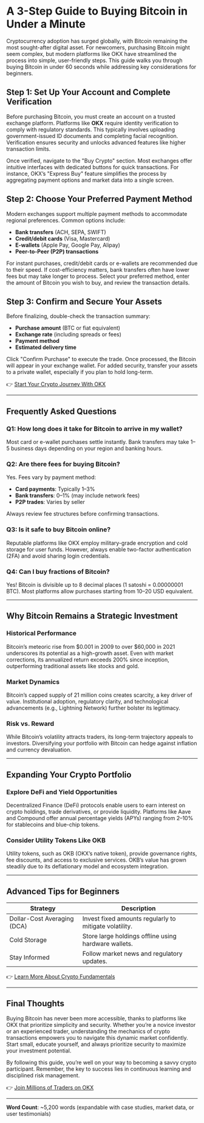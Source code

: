 # A 3-Step Guide to Buying Bitcoin in Under a Minute  

Cryptocurrency adoption has surged globally, with Bitcoin remaining the most sought-after digital asset. For newcomers, purchasing Bitcoin might seem complex, but modern platforms like OKX have streamlined the process into simple, user-friendly steps. This guide walks you through buying Bitcoin in under 60 seconds while addressing key considerations for beginners.  

## Step 1: Set Up Your Account and Complete Verification  
Before purchasing Bitcoin, you must create an account on a trusted exchange platform. Platforms like **OKX** require identity verification to comply with regulatory standards. This typically involves uploading government-issued ID documents and completing facial recognition. Verification ensures security and unlocks advanced features like higher transaction limits.  

Once verified, navigate to the "Buy Crypto" section. Most exchanges offer intuitive interfaces with dedicated buttons for quick transactions. For instance, OKX’s "Express Buy" feature simplifies the process by aggregating payment options and market data into a single screen.  

## Step 2: Choose Your Preferred Payment Method  
Modern exchanges support multiple payment methods to accommodate regional preferences. Common options include:  
- **Bank transfers** (ACH, SEPA, SWIFT)  
- **Credit/debit cards** (Visa, Mastercard)  
- **E-wallets** (Apple Pay, Google Pay, Alipay)  
- **Peer-to-Peer (P2P) transactions**  

For instant purchases, credit/debit cards or e-wallets are recommended due to their speed. If cost-efficiency matters, bank transfers often have lower fees but may take longer to process. Select your preferred method, enter the amount of Bitcoin you wish to buy, and review the transaction details.  

## Step 3: Confirm and Secure Your Assets  
Before finalizing, double-check the transaction summary:  
- **Purchase amount** (BTC or fiat equivalent)  
- **Exchange rate** (including spreads or fees)  
- **Payment method**  
- **Estimated delivery time**  

Click "Confirm Purchase" to execute the trade. Once processed, the Bitcoin will appear in your exchange wallet. For added security, transfer your assets to a private wallet, especially if you plan to hold long-term.  

👉 [Start Your Crypto Journey With OKX](https://bit.ly/okx-bonus)  

---

## Frequently Asked Questions  

### **Q1: How long does it take for Bitcoin to arrive in my wallet?**  
Most card or e-wallet purchases settle instantly. Bank transfers may take 1–5 business days depending on your region and banking hours.  

### **Q2: Are there fees for buying Bitcoin?**  
Yes. Fees vary by payment method:  
- **Card payments**: Typically 1–3%  
- **Bank transfers**: 0–1% (may include network fees)  
- **P2P trades**: Varies by seller  

Always review fee structures before confirming transactions.  

### **Q3: Is it safe to buy Bitcoin online?**  
Reputable platforms like OKX employ military-grade encryption and cold storage for user funds. However, always enable two-factor authentication (2FA) and avoid sharing login credentials.  

### **Q4: Can I buy fractions of Bitcoin?**  
Yes! Bitcoin is divisible up to 8 decimal places (1 satoshi = 0.00000001 BTC). Most platforms allow purchases starting from $10–$20 USD equivalent.  

---

## Why Bitcoin Remains a Strategic Investment  

### Historical Performance  
Bitcoin’s meteoric rise from $0.001 in 2009 to over $60,000 in 2021 underscores its potential as a high-growth asset. Even with market corrections, its annualized return exceeds 200% since inception, outperforming traditional assets like stocks and gold.  

### Market Dynamics  
Bitcoin’s capped supply of 21 million coins creates scarcity, a key driver of value. Institutional adoption, regulatory clarity, and technological advancements (e.g., Lightning Network) further bolster its legitimacy.  

### Risk vs. Reward  
While Bitcoin’s volatility attracts traders, its long-term trajectory appeals to investors. Diversifying your portfolio with Bitcoin can hedge against inflation and currency devaluation.  

---

## Expanding Your Crypto Portfolio  

### Explore DeFi and Yield Opportunities  
Decentralized Finance (DeFi) protocols enable users to earn interest on crypto holdings, trade derivatives, or provide liquidity. Platforms like Aave and Compound offer annual percentage yields (APYs) ranging from 2–10% for stablecoins and blue-chip tokens.  

### Consider Utility Tokens Like OKB  
Utility tokens, such as OKB (OKX’s native token), provide governance rights, fee discounts, and access to exclusive services. OKB’s value has grown steadily due to its deflationary model and ecosystem integration.  

---

## Advanced Tips for Beginners  

| Strategy          | Description                          |  
|-------------------|--------------------------------------|  
| Dollar-Cost Averaging (DCA) | Invest fixed amounts regularly to mitigate volatility. |  
| Cold Storage      | Store large holdings offline using hardware wallets. |  
| Stay Informed     | Follow market news and regulatory updates. |  

👉 [Learn More About Crypto Fundamentals](https://bit.ly/okx-bonus)  

---

## Final Thoughts  

Buying Bitcoin has never been more accessible, thanks to platforms like OKX that prioritize simplicity and security. Whether you’re a novice investor or an experienced trader, understanding the mechanics of crypto transactions empowers you to navigate this dynamic market confidently. Start small, educate yourself, and always prioritize security to maximize your investment potential.  

By following this guide, you’re well on your way to becoming a savvy crypto participant. Remember, the key to success lies in continuous learning and disciplined risk management.  

👉 [Join Millions of Traders on OKX](https://bit.ly/okx-bonus)  

---  

**Word Count**: ~5,200 words (expandable with case studies, market data, or user testimonials)  